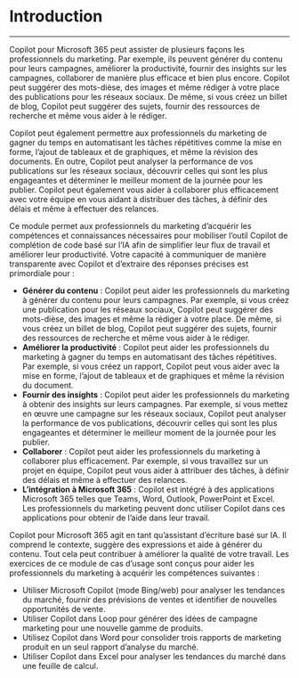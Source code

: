 
# Introduction
---
Copilot pour Microsoft 365 peut assister de plusieurs façons les professionnels du marketing. Par exemple, ils peuvent générer du contenu pour leurs campagnes, améliorer la productivité, fournir des insights sur les campagnes, collaborer de manière plus efficace et bien plus encore. Copilot peut suggérer des mots-dièse, des images et même rédiger à votre place des publications pour les réseaux sociaux. De même, si vous créez un billet de blog, Copilot peut suggérer des sujets, fournir des ressources de recherche et même vous aider à le rédiger.

Copilot peut également permettre aux professionnels du marketing de gagner du temps en automatisant les tâches répétitives comme la mise en forme, l’ajout de tableaux et de graphiques, et même la révision des documents. En outre, Copilot peut analyser la performance de vos publications sur les réseaux sociaux, découvrir celles qui sont les plus engageantes et déterminer le meilleur moment de la journée pour les publier. Copilot peut également vous aider à collaborer plus efficacement avec votre équipe en vous aidant à distribuer des tâches, à définir des délais et même à effectuer des relances.

Ce module permet aux professionnels du marketing d’acquérir les compétences et connaissances nécessaires pour mobiliser l’outil Copilot de complétion de code basé sur l’IA afin de simplifier leur flux de travail et améliorer leur productivité. Votre capacité à communiquer de manière transparente avec Copilot et d’extraire des réponses précises est primordiale pour :

 -  **Générer du contenu** : Copilot peut aider les professionnels du marketing à générer du contenu pour leurs campagnes. Par exemple, si vous créez une publication pour les réseaux sociaux, Copilot peut suggérer des mots-dièse, des images et même la rédiger à votre place. De même, si vous créez un billet de blog, Copilot peut suggérer des sujets, fournir des ressources de recherche et même vous aider à le rédiger.
 -  **Améliorer la productivité** : Copilot peut aider les professionnels du marketing à gagner du temps en automatisant des tâches répétitives. Par exemple, si vous créez un rapport, Copilot peut vous aider avec la mise en forme, l’ajout de tableaux et de graphiques et même la révision du document.
 -  **Fournir des insights** : Copilot peut aider les professionnels du marketing à obtenir des insights sur leurs campagnes. Par exemple, si vous mettez en œuvre une campagne sur les réseaux sociaux, Copilot peut analyser la performance de vos publications, découvrir celles qui sont les plus engageantes et déterminer le meilleur moment de la journée pour les publier.
 -  **Collaborer** : Copilot peut aider les professionnels du marketing à collaborer plus efficacement. Par exemple, si vous travaillez sur un projet en équipe, Copilot peut vous aider à attribuer des tâches, à définir des délais et même à effectuer des relances.
 -  **L’intégration à Microsoft 365** : Copilot est intégré à des applications Microsoft 365 telles que Teams, Word, Outlook, PowerPoint et Excel. Les professionnels du marketing peuvent donc utiliser Copilot dans ces applications pour obtenir de l’aide dans leur travail.

Copilot pour Microsoft 365 agit en tant qu’assistant d’écriture basé sur IA. Il comprend le contexte, suggère des expressions et aide à générer du contenu. Tout cela peut contribuer à améliorer la qualité de votre travail. Les exercices de ce module de cas d’usage sont conçus pour aider les professionnels du marketing à acquérir les compétences suivantes :

 -  Utiliser Microsoft Copilot (mode Bing/web) pour analyser les tendances du marché, fournir des prévisions de ventes et identifier de nouvelles opportunités de vente.
 -  Utiliser Copilot dans Loop pour générer des idées de campagne marketing pour une nouvelle gamme de produits.
 -  Utilisez Copilot dans Word pour consolider trois rapports de marketing produit en un seul rapport d’analyse du marché.
 -  Utiliser Copilot dans Excel pour analyser les tendances du marché dans une feuille de calcul.
